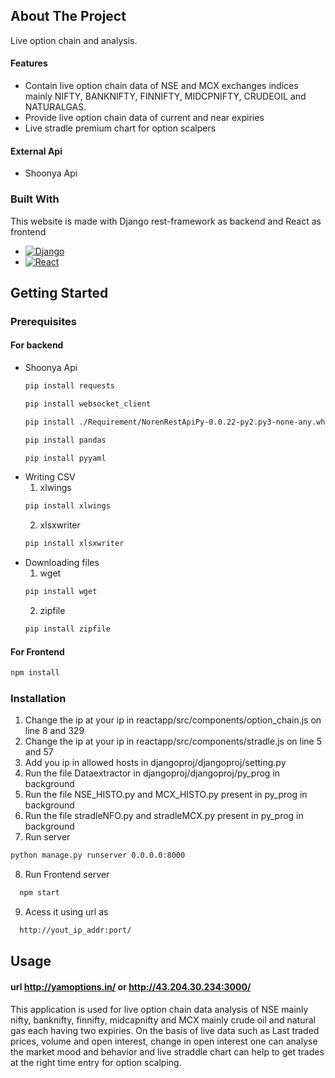 
## About The Project

Live option chain and analysis.
#### Features
* Contain live option chain data of NSE and MCX exchanges indices mainly NIFTY, BANKNIFTY, FINNIFTY, MIDCPNIFTY, CRUDEOIL and NATURALGAS.
* Provide live option chain data of current and near expiries
* Live stradle premium chart for option scalpers

#### External Api
* Shoonya Api

### Built With
This website is made with Django rest-framework as backend and React as frontend 
* [![Django][Django.js]][Django-url]
* [![React][React.js]][React-url]

## Getting Started
### Prerequisites
#### For backend

* Shoonya Api
  ```sh
  pip install requests
  ```
   ```sh
  pip install websocket_client
  ```
    ```sh
  pip install ./Requirement/NorenRestApiPy-0.0.22-py2.py3-none-any.whl
  ```
     ```sh
  pip install pandas
  ```
     ```sh
  pip install pyyaml
  ``` 
* Writing CSV
  1. xlwings
  ```sh
  pip install xlwings
  ```
  2. xlsxwriter
  ```sh
  pip install xlsxwriter
  ```
* Downloading files
  1. wget
  ```sh
  pip install wget
  ```
  2. zipfile
  ```sh
  pip install zipfile
  ```

#### For Frontend
  ```sh
  npm install 
  ```

### Installation

1. Change the ip at your ip in reactapp/src/components/option_chain.js on line 8 and 329
2. Change the ip at your ip in reactapp/src/components/stradle.js on line 5 and 57
3. Add you ip in allowed hosts in djangoproj/djangoproj/setting.py 
4. Run the file Dataextractor in djangoproj/djangoproj/py_prog in background
5. Run the file NSE_HISTO.py and MCX_HISTO.py present in py_prog in background
6. Run the file stradleNFO.py and stradleMCX.py present in py_prog in background
7. Run server
  ```sh
  python manage.py runserver 0.0.0.0:8000 
  ```
8. Run Frontend server
```sh
  npm start 
  ```
9. Acess it using url as
```sh
  http://yout_ip_addr:port/
  ```
## Usage
#### url http://yamoptions.in/ or http://43.204.30.234:3000/
This application is used for live option chain data analysis of NSE mainly nifty, banknifty, finnifty, midcapnifty and MCX mainly crude oil and natural gas each having two expiries. On the basis of live data such as Last traded prices, volume and open interest, change in open interest one can analyse the market mood and behavior and live straddle chart can help to get trades at the right time entry for option scalping.   

[Django.js]: https://img.shields.io/badge/django-%23092E20.svg?style=for-the-badge&logo=django&logoColor=white
[Django-url]: https://www.djangoproject.com/
[React.js]: https://img.shields.io/badge/React-20232A?style=for-the-badge&logo=react&logoColor=61DAFB
[React-url]: https://reactjs.org/
